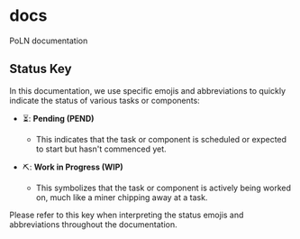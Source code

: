 # docs

PoLN documentation

## Status Key

In this documentation, we use specific emojis and abbreviations to quickly indicate the status of various tasks or components:

- ⏳: **Pending (PEND)** 
  - This indicates that the task or component is scheduled or expected to start but hasn't commenced yet.
  
- ⛏️: **Work in Progress (WIP)** 
  - This symbolizes that the task or component is actively being worked on, much like a miner chipping away at a task.

Please refer to this key when interpreting the status emojis and abbreviations throughout the documentation.
